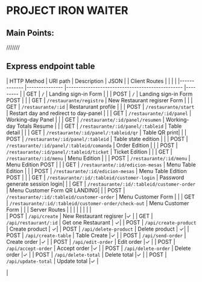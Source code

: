# PROJECT IRON WAITER

> 
>



## Main Points: 


 ///////
 
 

## Express endpoint table

| HTTP Method 	| URI path      	| Description                                    	| JSON 	|
| Client Routes	|     	|                                  	|  	|
|-------------	|---------------	|------------------------------------------------	|---------	|
| GET         	| `/`             	| Landing  sign-in Form 	| | 
| POST         	| `/`             	| Landing  sign-in Form  POST	| | 
| GET         	| `/restaurante/registro`             	| New Restaurant regisrer Form	| | 
| GET         	| `/restaurante/:id` 	       | Restarurant profile	| | 
| POST         	| `/restaurante/start` 	       | Restart day and redirect to day-panel	| | 
| GET         	| `/restaurante/:id/panel` 	       | Working-day Panel	| | 
| GET         	| `/restaurante/:id/panel/resumen` 	       | Working-day Totals Resume	| | 
| GET         	| `/restaurante/:id/panel/:tableid` 	       | Table detail	| | 
| GET         	| `/restaurante/:id/panel/:tableid/qr` 	       | Table QR print| | 
| POST        	| `/restaurante/:id/panel/:tableid` 	       | Table state edition	| | 
| POST        	| `/restaurante/:id/panel/:tableid/comanda` 	       | Order Edition	| | 
| POST        	| `/restaurante/:id/panel/:tableid/ticket` 	       | Ticket Edition	| | 
| GET         	| `/restaurante/:id/menu` 	       | Menu Edition	| | 
| POST         	| `/restaurante/:id/menu` 	       | Menu Edition POST	| | 
| GET         	| `/restaurante/:id/edicion-mesas` 	       | Menu Table Edition 	| | 
| POST         	| `/restaurante/:id/edicion-mesas` 	       | Menu Table Edition POST	| | 
| GET         	| `/restaurante/:id/:tableid/customer-login` 	       | Password generate session login| | 
| GET         	| `/restaurante/:id/:tableid/customer-order` 	       | Menu Customer Form  QR LANDING| | 
| POST         	| `/restaurante/:id/:tableid/customer-order` 	       | Menu Customer Form  | | 
| GET         	| `/restaurante/:id/:tableid/customer-order/check-out` 	       | Menu Customer Form | | 
| Server Routes	|     	|                                  	|  	|
|	|	|	|	
| POST         	| `/api/create`          	| New Restaurant regisrer 	|✓ |
| GET       	| `/api/restaurant/:id` 	       | Get one Restaurant | ✓| 
| POST      	| `/api/create-product` 	       | Create product | ✓| 
| POST     	| `/api/delete-product` 	       | Delete product | ✓| 
| POST         	| `/api/create-table` 	       | Table Create 	|✓ | 
| POST         	| `/api/send-order` 	       | Create order 	|✓ | 
| POST         	| `/api/edit-order` 	       | Edit order 	|✓ | 
| POST         	| `/api/accept-order` 	       | Accept order 	|✓ | 
| POST         	| `/api/delete-order` 	       | Delete order 	|✓ | 
| POST         	| `/api/delete-total` 	       | Delete total 	|✓ | 
| POST         	| `/api/update-total` 	       | Update total 	|✓ | 





























|














